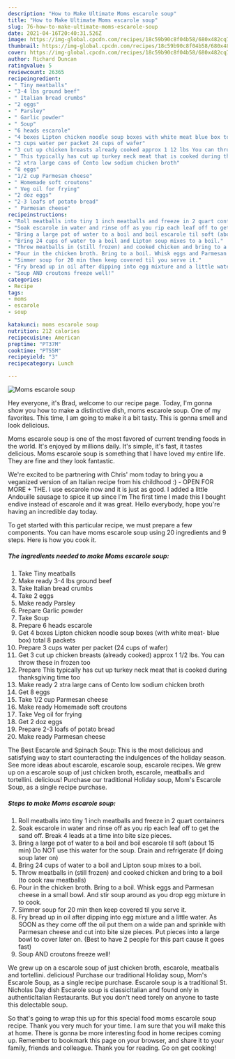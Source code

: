 ```yaml
---
description: "How to Make Ultimate Moms escarole soup"
title: "How to Make Ultimate Moms escarole soup"
slug: 76-how-to-make-ultimate-moms-escarole-soup
date: 2021-04-16T20:40:31.526Z
image: https://img-global.cpcdn.com/recipes/18c59b90c8f04b58/680x482cq70/moms-escarole-soup-recipe-main-photo.jpg
thumbnail: https://img-global.cpcdn.com/recipes/18c59b90c8f04b58/680x482cq70/moms-escarole-soup-recipe-main-photo.jpg
cover: https://img-global.cpcdn.com/recipes/18c59b90c8f04b58/680x482cq70/moms-escarole-soup-recipe-main-photo.jpg
author: Richard Duncan
ratingvalue: 5
reviewcount: 26365
recipeingredient:
- " Tiny meatballs"
- "3-4 lbs ground beef"
- " Italian bread crumbs"
- "2 eggs"
- " Parsley"
- " Garlic powder"
- " Soup"
- "6 heads escarole"
- "4 boxes Lipton chicken noodle soup boxes with white meat blue box total 8 packets"
- "3 cups water per packet 24 cups of wafer"
- "3 cut up chicken breasts already cooked approx 1 12 lbs You can throw these in frozen too"
- " This typically has cut up turkey neck meat that is cooked during thanksgiving time too"
- "2 xtra large cans of Cento low sodium chicken broth"
- "8 eggs"
- "1/2 cup Parmesan cheese"
- " Homemade soft croutons"
- " Veg oil for frying"
- "2 doz eggs"
- "2-3 loafs of potato bread"
- " Parmesan cheese"
recipeinstructions:
- "Roll meatballs into tiny 1 inch meatballs and freeze in 2 quart containers"
- "Soak escarole in water and rinse off as you rip each leaf off to get the sand off. Break 4 leads at a time into bite size pieces."
- "Bring a large pot of water to a boil and boil escarole til soft (about 15 min) Do NOT use this water for the soup. Drain and refrigerate (if doing soup later on)"
- "Bring 24 cups of water to a boil and Lipton soup mixes to a boil."
- "Throw meatballs in (still frozen) and cooked chicken and bring to a boil (to cook raw meatballs)"
- "Pour in the chicken broth. Bring to a boil. Whisk eggs and Parmesan cheese in a small bowl. And stir soup around as you drop egg mixture in to cook."
- "Simmer soup for 20 min then keep covered til you serve it."
- "Fry bread up in oil after dipping into egg mixture and a little water. As SOON as they come off the oil put them on a wide pan and sprinkle with Parmesan cheese and cut into bite size pieces. Put pieces into a large bowl to cover later on. (Best to have 2 people for this part cause it goes fast)"
- "Soup AND croutons freeze well!"
categories:
- Recipe
tags:
- moms
- escarole
- soup

katakunci: moms escarole soup 
nutrition: 212 calories
recipecuisine: American
preptime: "PT37M"
cooktime: "PT55M"
recipeyield: "3"
recipecategory: Lunch

---
```



![Moms escarole soup](https://img-global.cpcdn.com/recipes/18c59b90c8f04b58/680x482cq70/moms-escarole-soup-recipe-main-photo.jpg)

Hey everyone, it's Brad, welcome to our recipe page. Today, I'm gonna show you how to make a distinctive dish, moms escarole soup. One of my favorites. This time, I am going to make it a bit tasty. This is gonna smell and look delicious.

Moms escarole soup is one of the most favored of current trending foods in the world. It's enjoyed by millions daily. It's simple, it's fast, it tastes delicious. Moms escarole soup is something that I have loved my entire life. They are fine and they look fantastic.

We&#39;re excited to be partnering with Chris&#39; mom today to bring you a veganized version of an Italian recipe from his childhood :) - OPEN FOR MORE + THE. I use escarole now and it is just as good. I added a little Andouille sausage to spice it up since I&#39;m The first time I made this I bought endive instead of escarole and it was great. Hello everybody, hope you&#39;re having an incredible day today.


To get started with this particular recipe, we must prepare a few components. You can have moms escarole soup using 20 ingredients and 9 steps. Here is how you cook it.

<!--inarticleads1-->

##### The ingredients needed to make Moms escarole soup:

1. Take  Tiny meatballs
1. Make ready 3-4 lbs ground beef
1. Take  Italian bread crumbs
1. Take 2 eggs
1. Make ready  Parsley
1. Prepare  Garlic powder
1. Take  Soup
1. Prepare 6 heads escarole
1. Get 4 boxes Lipton chicken noodle soup boxes (with white meat- blue box) total 8 packets
1. Prepare 3 cups water per packet (24 cups of wafer)
1. Get 3 cut up chicken breasts (already cooked) approx 1 1/2 lbs. You can throw these in frozen too
1. Prepare  This typically has cut up turkey neck meat that is cooked during thanksgiving time too
1. Make ready 2 xtra large cans of Cento low sodium chicken broth
1. Get 8 eggs
1. Take 1/2 cup Parmesan cheese
1. Make ready  Homemade soft croutons
1. Take  Veg oil for frying
1. Get 2 doz eggs
1. Prepare 2-3 loafs of potato bread
1. Make ready  Parmesan cheese


The Best Escarole and Spinach Soup: This is the most delicious and satisfying way to start counteracting the indulgences of the holiday season. See more ideas about escarole, escarole soup, escarole recipes. We grew up on a escarole soup of just chicken broth, escarole, meatballs and tortellini. delicious! Purchase our traditional Holiday soup, Mom&#39;s Escarole Soup, as a single recipe purchase. 

<!--inarticleads2-->

##### Steps to make Moms escarole soup:

1. Roll meatballs into tiny 1 inch meatballs and freeze in 2 quart containers
1. Soak escarole in water and rinse off as you rip each leaf off to get the sand off. Break 4 leads at a time into bite size pieces.
1. Bring a large pot of water to a boil and boil escarole til soft (about 15 min) Do NOT use this water for the soup. Drain and refrigerate (if doing soup later on)
1. Bring 24 cups of water to a boil and Lipton soup mixes to a boil.
1. Throw meatballs in (still frozen) and cooked chicken and bring to a boil (to cook raw meatballs)
1. Pour in the chicken broth. Bring to a boil. Whisk eggs and Parmesan cheese in a small bowl. And stir soup around as you drop egg mixture in to cook.
1. Simmer soup for 20 min then keep covered til you serve it.
1. Fry bread up in oil after dipping into egg mixture and a little water. As SOON as they come off the oil put them on a wide pan and sprinkle with Parmesan cheese and cut into bite size pieces. Put pieces into a large bowl to cover later on. (Best to have 2 people for this part cause it goes fast)
1. Soup AND croutons freeze well!


We grew up on a escarole soup of just chicken broth, escarole, meatballs and tortellini. delicious! Purchase our traditional Holiday soup, Mom&#39;s Escarole Soup, as a single recipe purchase. Escarole soup is a traditional St. Nicholas Day dish Escarole soup is classicItalian and found only in authenticItalian Restaurants. But you don&#39;t need torely on anyone to taste this delectable soup. 

So that's going to wrap this up for this special food moms escarole soup recipe. Thank you very much for your time. I am sure that you will make this at home. There is gonna be more interesting food in home recipes coming up. Remember to bookmark this page on your browser, and share it to your family, friends and colleague. Thank you for reading. Go on get cooking!
